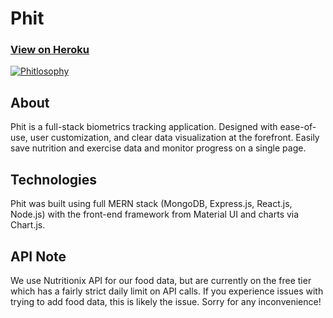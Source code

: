 # Phit

### <a target="_blank" href="https://phitness.herokuapp.com/">View on Heroku

<img src="https://i.imgur.com/7QE5KRC.png" alt="Phitlosophy"></a>

## About

Phit is a full-stack biometrics tracking application. Designed with ease-of-use, user customization, and clear data visualization at the forefront. Easily save nutrition and exercise data and monitor progress on a single page.

## Technologies

Phit was built using full MERN stack (MongoDB, Express.js, React.js, Node.js) with the front-end framework from Material UI and charts via Chart.js.

## API Note

We use Nutritionix API for our food data, but are currently on the free tier which has a fairly strict daily limit on API calls. If you experience issues with trying to add food data, this is likely the issue. Sorry for any inconvenience!

